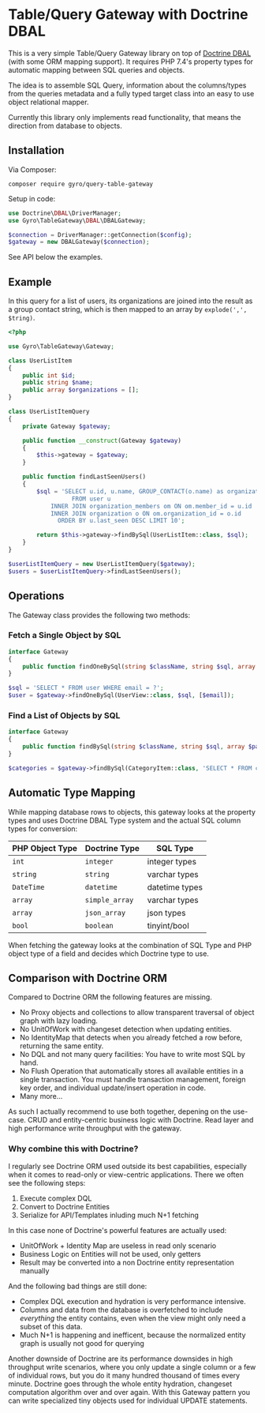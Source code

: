 # Table/Query Gateway with Doctrine DBAL

This is a very simple Table/Query Gateway library on top of [Doctrine
DBAL](https://github.com/doctrine/dbal) (with some ORM mapping support). It
requires PHP 7.4's property types for automatic mapping between SQL queries and
objects.

The idea is to assemble SQL Query, information about the columns/types from
the queries metadata and a fully typed target class into an easy to use
object relational mapper.

Currently this library only implements read functionality, that means
the direction from database to objects.

## Installation

Via Composer:

    composer require gyro/query-table-gateway

Setup in code:

```php
use Doctrine\DBAL\DriverManager;
use Gyro\TableGateway\DBAL\DBALGateway;

$connection = DriverManager::getConnection($config);
$gateway = new DBALGateway($connection);
```

See API below the examples.

## Example

In this query for a list of users, its organizations are joined into the result
as a group contact string, which is then mapped to an array by `explode(',', $tring)`.

```php
<?php

use Gyro\TableGateway\Gateway;

class UserListItem
{
    public int $id;
    public string $name;
    public array $organizations = [];
}

class UserListItemQuery
{
    private Gateway $gateway;

    public function __construct(Gateway $gateway)
    {
        $this->gateway = $gateway;
    }

    public function findLastSeenUsers()
    {
        $sql = 'SELECT u.id, u.name, GROUP_CONTACT(o.name) as organizations
                  FROM user u
            INNER JOIN organization_members om ON om.member_id = u.id
            INNER JOIN organization o ON om.organization_id = o.id
              ORDER BY u.last_seen DESC LIMIT 10';

        return $this->gateway->findBySql(UserListItem::class, $sql);
    }
}

$userListItemQuery = new UserListItemQuery($gateway);
$users = $userListItemQuery->findLastSeenUsers();
```

## Operations

The Gateway class provides the following two methods:

### Fetch a Single Object by SQL

```php
interface Gateway
{
    public function findOneBySql(string $className, string $sql, array $parameters = [], array $types = []) : ?object;
}

$sql = 'SELECT * FROM user WHERE email = ?';
$user = $gateway->findOneBySql(UserView::class, $sql, [$email]);
```

### Find a List of Objects by SQL

```php
interface Gateway
{
    public function findBySql(string $className, string $sql, array $parameters = [], array $types = []) : array;
}

$categories = $gateway->findBySql(CategoryItem::class, 'SELECT * FROM category');
```

## Automatic Type Mapping

While mapping database rows to objects, this gateway looks at the property types and uses Doctrine DBAL Type system and the actual SQL column types for conversion:

| PHP Object Type   | Doctrine Type   | SQL Type       |
| ----------------- | --------------- | -------------- |
| `int`             | `integer`       | integer types  |
| `string`          | `string`        | varchar types  |
| `DateTime`        | `datetime`      | datetime types |
| `array`           | `simple_array`  | varchar types  |
| `array`           | `json_array`    | json types     |
| `bool`            | `boolean`       | tinyint/bool   |

When fetching the gateway looks at the combination of SQL Type and PHP object
type of a field and decides which Doctrine type to use.

## Comparison with Doctrine ORM

Compared to Doctrine ORM the following features are missing.

- No Proxy objects and collections to allow transparent traversal of object
  graph with lazy loading.
- No UnitOfWork with changeset detection when updating entities.
- No IdentityMap that detects when you already fetched a row before, returning
  the same entity.
- No DQL and not many query facilities: You have to write most SQL by hand.
- No Flush Operation that automatically stores all available entities in a
  single transaction. You must handle transaction management, foreign key
  order, and individual update/insert operation in code.
- Many more...

As such I actually recommend to use both together, depening on the use-case.
CRUD and entity-centric business logic with Doctrine. Read layer and high
performance write throughput with the gateway.

### Why combine this with Doctrine?

I regularly see Doctrine ORM used outside its best capabilities, especially
when it comes to read-only or view-centric applications. There we often
see the following steps:

1. Execute complex DQL
2. Convert to Doctrine Entities
3. Serialize for API/Templates inluding much N+1 fetching

In this case none of Doctrine's powerful features are actually used:

- UnitOfWork + Identity Map are useless in read only scenario
- Business Logic on Entities will not be used, only getters
- Result may be converted into a non Doctrine entity representation manually

And the following bad things are still done:

- Complex DQL execution and hydration is very performance intensive.
- Columns and data from the database is overfetched to include *everything* the
  entity contains, even when the view might only need a subset of this data.
- Much N+1 is happening and inefficent, because the normalized entity graph is usually not good for querying

Another downside of Doctrine are its performance downsides in high throughput
write scenarios, where you only update a single column or a few of individual
rows, but you do it many hundred thousand of times every minute. Doctrine goes
through the whole entity hydration, changeset computation algorithm over and
over again. With this Gateway pattern you can write specialized tiny objects
used for individual UPDATE statements.

